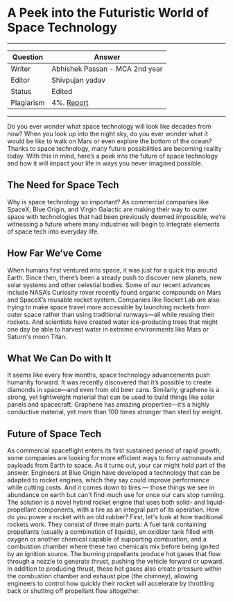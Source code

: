 # A Peek into the Futuristic World of Space Technology

---

| Question   | Answer |
| ---------- | ------ |
| Writer     | Abhishek Passan - MCA 2nd year|
| Editor     | Shivpujan yadav|
| Status     | Edited |
| Plagiarism | 4%. [Report](https://github.com/shivpujan12/Srijan-2022/blob/main/articles/plagReports/)|

---

Do you ever wonder what space technology will look like decades from now? When you look up into the night sky, do you ever wonder what it would be like to walk on Mars or even explore the bottom of the ocean? Thanks to space technology, many future possibilities are becoming reality today. With this in mind, here’s a peek into the future of space technology and how it will impact your life in ways you never imagined possible.

## The Need for Space Tech

Why is space technology so important? As commercial companies like SpaceX, Blue Origin, and Virgin Galactic are making their way to outer space with technologies that had been previously deemed impossible, we’re witnessing a future where many industries will begin to integrate elements of space tech into everyday life.

## How Far We’ve Come

When humans first ventured into space, it was just for a quick trip around Earth. Since then, there’s been a steady push to discover new planets, new solar systems and other celestial bodies. Some of our recent advances include NASA’s Curiosity rover recently found organic compounds on Mars and SpaceX’s reusable rocket system. Companies like Rocket Lab are also trying to make space travel more accessible by launching rockets from outer space rather than using traditional runways—all while reusing their rockets. And scientists have created water ice-producing trees that might one day be able to harvest water in extreme environments like Mars or Saturn's moon Titan.

## What We Can Do with It

It seems like every few months, space technology advancements push humanity forward. It was recently discovered that it’s possible to create diamonds in space—and even from old beer cans. Similarly, graphene is a strong, yet lightweight material that can be used to build things like solar panels and spacecraft. Graphene has amazing properties—it’s a highly conductive material, yet more than 100 times stronger than steel by weight.

## Future of Space Tech

As commercial spaceflight enters its first sustained period of rapid growth, some companies are looking for more efficient ways to ferry astronauts and payloads from Earth to space. As it turns out, your car might hold part of the answer. Engineers at Blue Origin have developed a technology that can be adapted to rocket engines, which they say could improve performance while cutting costs. And it comes down to tires — those things we see in abundance on earth but can't find much use for once our cars stop running. The solution is a novel hybrid rocket engine that uses both solid- and liquid-propellant components, with a tire as an integral part of its operation. How do you power a rocket with an old rubber? First, let's look at how traditional rockets work. They consist of three main parts: A fuel tank containing propellants (usually a combination of liquids), an oxidizer tank filled with oxygen or another chemical capable of supporting combustion, and a combustion chamber where these two chemicals mix before being ignited by an ignition source. The burning propellants produce hot gases that flow through a nozzle to generate thrust, pushing the vehicle forward or upward. In addition to producing thrust, these hot gases also create pressure within the combustion chamber and exhaust pipe (the chimney), allowing engineers to control how quickly their rocket will accelerate by throttling back or shutting off propellant flow altogether.
